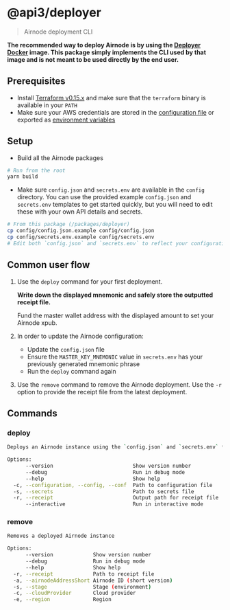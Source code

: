 # @api3/deployer

> Airnode deployment CLI

**The recommended way to deploy Airnode is by using the [Deployer Docker](../../docker/README.md) image. This package simply implements the CLI used by that image and is not meant to be used directly by the end user.**

## Prerequisites
* Install [Terraform v0.15.x](https://www.terraform.io/downloads.html) and make sure that the `terraform` binary is available in your `PATH`
* Make sure your AWS credentials are stored in the [configuration file](https://docs.aws.amazon.com/cli/latest/userguide/cli-configure-files.html#cli-configure-files-where) or exported as [environment variables](https://docs.aws.amazon.com/cli/latest/userguide/cli-configure-envvars.html#envvars-set)

## Setup
* Build all the Airnode packages
```bash
# Run from the root
yarn build
```
* Make sure `config.json` and `secrets.env` are available in the `config` directory. You can use the provided example `config.json` and `secrets.env` templates to get started quickly, but you will need to edit these with your own API details and secrets.
```bash
# From this package (/packages/deployer)
cp config/config.json.example config/config.json
cp config/secrets.env.example config/secrets.env
# Edit both `config.json` and `secrets.env` to reflect your configuration
```

## Common user flow
1. Use the `deploy` command for your first deployment.

   **Write down the displayed mnemonic and safely store the outputted receipt file.**

   Fund the master wallet address with the displayed amount to set your Airnode xpub.
2. In order to update the Airnode configuration:
    * Update the `config.json` file
    * Ensure the `MASTER_KEY_MNEMONIC` value in `secrets.env` has your previously generated mnemonic phrase
    * Run the `deploy` command again
3. Use the `remove` command to remove the Airnode deployment. Use the `-r` option to provide the receipt file from the latest deployment.

## Commands
### deploy
```bash
Deploys an Airnode instance using the `config.json` and `secrets.env` files. This can be used for a new deployment or to update an existing deployment.

Options:
      --version                          Show version number                                                   [boolean]
      --debug                            Run in debug mode                                    [boolean] [default: false]
      --help                             Show help                                                             [boolean]
  -c, --configuration, --config, --conf  Path to configuration file             [string] [default: "config/config.json"]
  -s, --secrets                          Path to secrets file                   [string] [default: "config/secrets.env"]
  -r, --receipt                          Output path for receipt file          [string] [default: "output/receipt.json"]
      --interactive                      Run in interactive mode                               [boolean] [default: true]
```

### remove
```bash
Removes a deployed Airnode instance

Options:
      --version             Show version number                                                                    [boolean]
      --debug               Run in debug mode                                                     [boolean] [default: false]
      --help                Show help                                                                              [boolean]
  -r, --receipt             Path to receipt file                                                                    [string]
  -a, --airnodeAddressShort Airnode ID (short version)                                                              [string]
  -s, --stage               Stage (environment)                                                                     [string]
  -c, --cloudProvider       Cloud provider                                                                          [string]
  -e, --region              Region                                                                                  [string]
```
